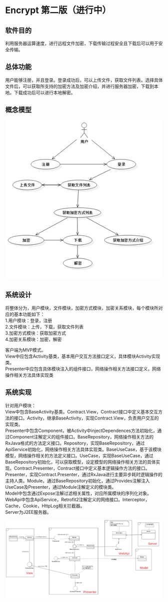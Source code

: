 Encrypt 第二版（进行中）
====

软件目的
------

利用服务器运算速度，进行远程文件加密，下载传输过程安全且下载后可以用于安全传输。<br />

总体功能
------

用户能够注册，并且登录。登录成功后，可以上传文件，获取文件列表。选择具体文件后，可以获取所支持的加密方法及加密介绍，并进行服务器加密，下载到本地。下载成功后可以进行本地解密。<br />

概念模型
------

![image](https://github.com/CMonoceros/Encrypt-Client-MVP/raw/master/screenshot/usecase.jpg)

系统设计
------

将整体分为，用户模块，文件模块，加密方式模块，加密关系模块，每个模块所对应的基本功能如下：<br />
1.用户模块：登录，注册<br />
2.文件模块：上传，下载，获取文件列表<br />
3.加密方式模块：获取加密方式<br />
4.加密关系模块：加密，解密<br />

客户端为MVP模式。<br />
View中应包含Activity基类，基本用户交互方法接口定义，具体模块Activity实现类。<br />
Presenter中应包含具体模块注入的组件接口，网络操作相关方法接口定义，网络操作相关方法具体实现类<br />

系统实现
------

针对用户模块：<br />
View中包含BaseActivity基类。Contract.View，Contract接口中定义基本交互方法的接口。Activity，继承BaseActivity，实现Contract.View，负责用户交互的实现类。<br />
Presenter中包含Component，被Activity中injectDependences方法初始化，通过Component注解定义的组件接口。BaseRepository，网络操作相关方法的RxJava格式的方法定义接口。Repository，实现BaseRepository，通过ApiService初始化，网络操作相关方法具体实现类。BaseUseCase，基于该模块模型，网络操作相关的方法定义接口。UseCase，实现BaseUseCase，通过BaseRepository初始化，可以获取模型，设定模型的网络操作相关方法的具体实现。Contract.Presenter，Contract接口中定义基本逻辑操作方法的接口。Presenter，实现Contract.Presenter，通过RxJava进行主要异步耗时逻辑操作的主持人类。Module，通过BaseRepository初始化，通过Provides注解注入UseCase及Presenter，通过Module注解定义的模块类。<br />
Model中包含通过Expose注解过滤相关属性，对应所属模块的序列化对象。<br />
WebApi中包含ApiService，Retrofit2注解定义的网络接口。Interceptor，Cache，Cookie，HttpLog相关拦截器。<br />
Server为J2EE服务器。<br />

![image](https://github.com/CMonoceros/Encrypt-Client-MVP/raw/master/screenshot/client_mvp.jpg)




